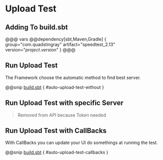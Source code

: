 # Upload Test
## Adding To build.sbt
@@@ vars
@@dependency[sbt,Maven,Gradle] {
  group="com.quadstingray"
  artifact="speedtest_2.13"
  version="$project.version$"
}
@@@

## Run Upload Test
The Framework choose the automatic method to find best server.

@@snip [build.sbt](../../../test/scala/com/quadstingray/speedtest/ndt7/SpeedTestUploadSpec.scala) { #auto-upload-test-without }

## Run Upload Test with specific Server
> Removed from API because Token needed
>
## Run Upload Test with CallBacks
With CallBacks you can update your UI do somethings at running the test.

@@snip [build.sbt](../../../test/scala/com/quadstingray/speedtest/ndt7/SpeedTestUploadSpec.scala) { #auto-upload-test-callbacks }
